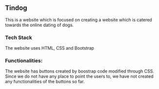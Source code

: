 <h2>Tindog</h2>
This is a website which is focused on creating a website which is catered towards the online dating of dogs.

<h3>Tech Stack</h3>
The website uses HTML, CSS and Bootstrap

<h3>Functionalities:</h3>
The website has buttons created by boostrap code modified through CSS. Since we do not have any place to point the users to, we have not created any functionalities of the buttons so far.
